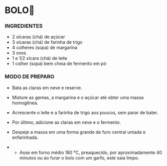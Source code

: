 # BOLO:cake: 


### INGREDIENTES

 - 2 xícaras (chá) de açúcar
 - 3 xícaras (chá) de farinha de trigo
 - 4 colheres (sopa) de margarina
 - 3 ovos
 - 1 e 1/2 xícara (chá) de leite
 - 1 colher (sopa) bem cheia de fermento em pó

### MODO DE PREPARO

 - Bata as claras em neve e reserve.

 - Misture as gemas, a margarina e o açúcar até obter uma massa homogênea.

 - Acrescente o leite e a farinha de trigo aos poucos, sem parar de bater.

 - Por último, adicione as claras em neve e o fermento.

 - Despeje a massa em uma forma grande de furo central untada e enfarinhada.

-  - Asse em forno médio 180 °C, preaquecido, por aproximadamente 40 minutos ou ao furar o bolo com um garfo, este saia limpo.
